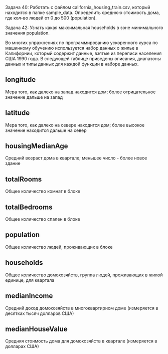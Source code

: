 Задача 40: Работать с файлом california_housing_train.csv, который находится в папке sample_data. Определить среднюю стоимость дома, где кол-во людей от 0 до 500 (population).

Задача 42: Узнать какая максимальная households в зоне минимального значения population.



Во многих упражнениях по программированию ускоренного курса по машинному обучению используется набор данных о жилье в Калифорнии, который содержит данные, взятые из переписи населения США 1990 года. В следующей таблице приведены описания, диапазоны данных и типы данных для каждой функции в наборе данных.

## longitude

Мера того, как далеко на запад находится дом; более отрицательное значение дальше на запад

## latitude

Мера того, как далеко на севере находится дом; более высокое значение находится дальше на север

## housingMedianAge

Средний возраст дома в квартале; меньшее число - более новое здание

## totalRooms

Общее количество комнат в блоке

## totalBedrooms

Общее количество спален в блоке

## population

Общее количество людей, проживающих в блоке

## households

Общее количество домохозяйств, группа людей, проживающих в жилой единице, для квартала

## medianIncome

Средний доход домохозяйств в многоквартирном доме (измеряется в десятках тысяч долларов США)

## medianHouseValue

Средняя стоимость дома для домохозяйств в квартале (измеряется в долларах США)